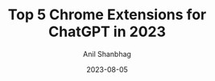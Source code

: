 ---
layout: single
title: "Top 5 Chrome Extensions for ChatGPT in 2023"
date: 2023-08-05
category: comparison
author: Anil Shanbhag
thumbnail: "https://rizi97.github.io/hugo-dictanotehttps://rizi97.github.io/hugo-dictanote/assets/img/blog/featured.jpg"
---